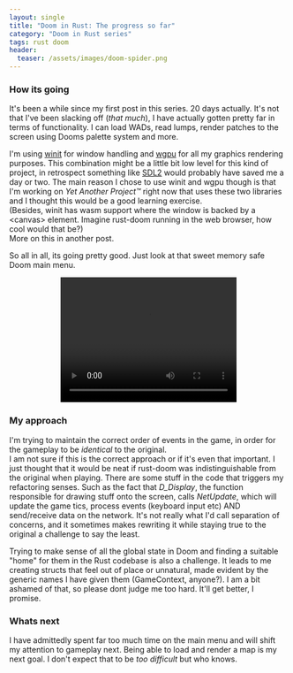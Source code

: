 ```yaml
---
layout: single
title: "Doom in Rust: The progress so far"
category: "Doom in Rust series"
tags: rust doom
header:
  teaser: /assets/images/doom-spider.png
---
```


### How its going
It's been a while since my first post in this series. 20 days actually. It's not that I've been slacking off (*that much*), I have actually gotten pretty far in terms of functionality. I can load WADs, read lumps, render patches to the screen using Dooms palette system and more.

I'm using [winit](https://crates.io/crates/winit) for window handling and [wgpu](https://crates.io/crates/wgpu) for all my graphics rendering purposes. This combination might be a little bit low level for this kind of project, in retrospect something like [SDL2](https://crates.io/crates/sdl2) would probably have saved me a day or two. The main reason I chose to use winit and wgpu though is that I'm working on *Yet Another Project™* right now that uses these two libraries and I thought this would be a good learning exercise.  
(Besides, winit has wasm support where the window is backed by a \<canvas\> element. Imagine rust-doom running in the web browser, how cool would that be?)  
More on this in another post.

So all in all, its going pretty good. Just look at that sweet memory safe Doom main menu.

<p align="center">
<video autoplay="autoplay" loop="loop" width="319" height="226">
  <source src="/assets/images/doom_menu.webm" type="video/webm">
</video>
</p>

### My approach
I'm trying to maintain the correct order of events in the game, in order for the gameplay to be *identical* to the original.  
I am not sure if this is the correct approach or if it's even that important. I just thought that it would be neat if rust-doom was indistinguishable from the original when playing.
There are some stuff in the code that triggers my refactoring senses. Such as the fact that *D_Display*, the function responsible for drawing stuff onto the screen, calls *NetUpdate*, which will update the game tics, process events (keyboard input etc) AND send/receive data on the network. It's not really what I'd call separation of concerns, and it sometimes makes rewriting it while staying true to the original a challenge to say the least.  

Trying to make sense of all the global state in Doom and finding a suitable "home" for them in the Rust codebase is also a challenge. It leads to me creating structs that feel out of place or unnatural, made evident by the generic names I have given them (GameContext, anyone?). I am a bit ashamed of that, so please dont judge me too hard. It'll get better, I promise.

### Whats next
I have admittedly spent far too much time on the main menu and will shift my attention to gameplay next. Being able to load and render a map is my next goal. I don't expect that to be *too difficult* but who knows.
